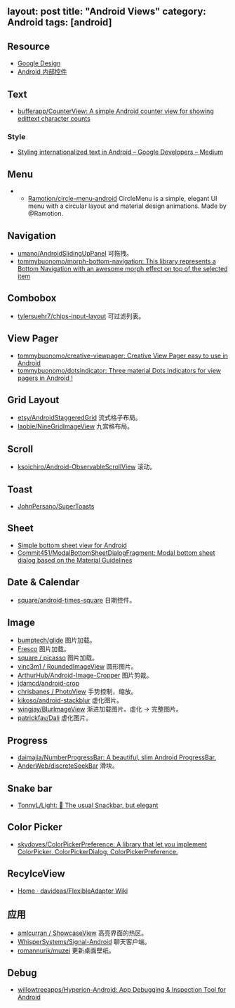 layout: post
title: "Android Views"
category: Android
tags: [android]
---

## Resource

- [Google Design](https://www.google.com/design/)
- [Android 内部控件](https://developer.android.google.cn/guide/topics/ui/controls.html?hl=zh-cn)

## Text

-  [bufferapp/CounterView: A simple Android counter view for showing edittext character counts](https://github.com/bufferapp/CounterView)

### Style

- [Styling internationalized text in Android – Google Developers – Medium](https://medium.com/google-developers/styling-internationalized-text-in-android-f99759fb7b8f)

## Menu

- - [Ramotion/circle-menu-android](https://github.com/Ramotion/circle-menu-android) CircleMenu is a simple, elegant UI menu with a circular layout and material design animations. Made by @Ramotion.

## Navigation

- [umano/AndroidSlidingUpPanel](https://github.com/umano/AndroidSlidingUpPanel) 可拖拽。
- [tommybuonomo/morph-bottom-navigation: This library represents a Bottom Navigation with an awesome morph effect on top of the selected item](https://github.com/tommybuonomo/morph-bottom-navigation)

## Combobox

- [tylersuehr7/chips-input-layout](https://github.com/tylersuehr7/chips-input-layout) 可过滤列表。

## View Pager

- [tommybuonomo/creative-viewpager: Creative View Pager easy to use in Android](https://github.com/tommybuonomo/creative-viewpager)
- [tommybuonomo/dotsindicator: Three material Dots Indicators for view pagers in Android !](https://github.com/tommybuonomo/dotsindicator)

## Grid Layout

- [etsy/AndroidStaggeredGrid](https://github.com/etsy/AndroidStaggeredGrid) 流式格子布局。
- [laobie/NineGridImageView](https://github.com/laobie/NineGridImageView) 九宫格布局。

## Scroll

- [ksoichiro/Android-ObservableScrollView](https://github.com/ksoichiro/Android-ObservableScrollView) 滚动。

## Toast

- [JohnPersano/SuperToasts](https://github.com/JohnPersano/SuperToasts)

## Sheet

- [Simple bottom sheet view for Android](https://github.com/qhutch/BottomSheetLayout)
- [Commit451/ModalBottomSheetDialogFragment: Modal bottom sheet dialog based on the Material Guidelines](https://github.com/Commit451/ModalBottomSheetDialogFragment)

## Date & Calendar

- [square/android-times-square](https://github.com/square/android-times-square) 日期控件。

## Image

- [bumptech/glide](https://github.com/bumptech/glide) 图片加载。
- [Fresco](http://fresco-cn.org/) 图片加载。
- [square / picasso](https://github.com/square/picasso) 图片加载。
- [vinc3m1 / RoundedImageView](https://github.com/vinc3m1/RoundedImageView) 圆形图片。
- [ArthurHub/Android-Image-Cropper](https://github.com/ArthurHub/Android-Image-Cropper) 图片剪裁。
- [jdamcd/android-crop](https://github.com/jdamcd/android-crop)
- [chrisbanes / PhotoView](https://github.com/chrisbanes/PhotoView) 手势控制，缩放。
- [kikoso/android-stackblur](https://github.com/kikoso/android-stackblur) 虚化图片。
- [wingjay/BlurImageView](https://github.com/wingjay/BlurImageView) 渐进加载图片。虚化 -> 完整图片。
- [patrickfav/Dali](https://github.com/patrickfav/Dali) 虚化图片。


## Progress

- [daimajia/NumberProgressBar: A beautiful, slim Android ProgressBar.](https://github.com/daimajia/NumberProgressBar)
- [AnderWeb/discreteSeekBar](https://github.com/AnderWeb/discreteSeekBar) 滑块。

## Snake bar

- [TonnyL/Light: 🍭 The usual Snackbar, but elegant](https://github.com/TonnyL/Light)

## Color Picker

- [skydoves/ColorPickerPreference: A library that let you implement ColorPicker, ColorPickerDialog, ColorPickerPreference.](https://github.com/skydoves/ColorPickerPreference)

## RecylceView

- [Home · davideas/FlexibleAdapter Wiki](https://github.com/davideas/FlexibleAdapter/wiki)

## 应用

- [amlcurran / ShowcaseView](https://github.com/amlcurran/ShowcaseView) 高亮界面的热区。
- [WhisperSystems/Signal-Android](https://github.com/WhisperSystems/Signal-Android) 聊天客户端。
- [romannurik/muzei](https://github.com/romannurik/muzei) 更新桌面壁纸。

## Debug

- [willowtreeapps/Hyperion-Android: App Debugging & Inspection Tool for Android](https://github.com/willowtreeapps/Hyperion-Android)
